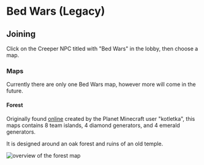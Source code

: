 # Bed Wars (Legacy)

## Joining

Click on the Creeper NPC titled with "Bed Wars" in the lobby, then choose a map.

### Maps

Currently there are only one Bed Wars map, however more will come in the future.

#### Forest

Originally found [online](https://www.planetminecraft.com/project/bedwars-map-6301643/) created by the Planet Minecraft user "kotletka", this maps contains 8 team islands, 4 diamond generators, and 4 emerald generators.

It is designed around an oak forest and ruins of an old temple.

![overview of the forest map](https://static.planetminecraft.com/files/image/minecraft/project/2024/643/17869275_l.webp)
